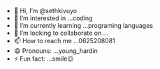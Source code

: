 - 👋 Hi, I’m @sethkivuyo
- 👀 I’m interested in ...coding
- 🌱 I’m currently learning ...programing languages
- 💞️ I’m looking to collaborate on ...
- 📫 How to reach me ...0625208081
- 😄 Pronouns: ...young_hardin
- ⚡ Fun fact: ...smile😉

<!---
sethkivuyo2/sethkivuyo2 is a ✨ web developer ✨ repository because its `README.md` (this file) appears on your GitHub profile.
You can click the Preview link to take a look at your changes.
--->
